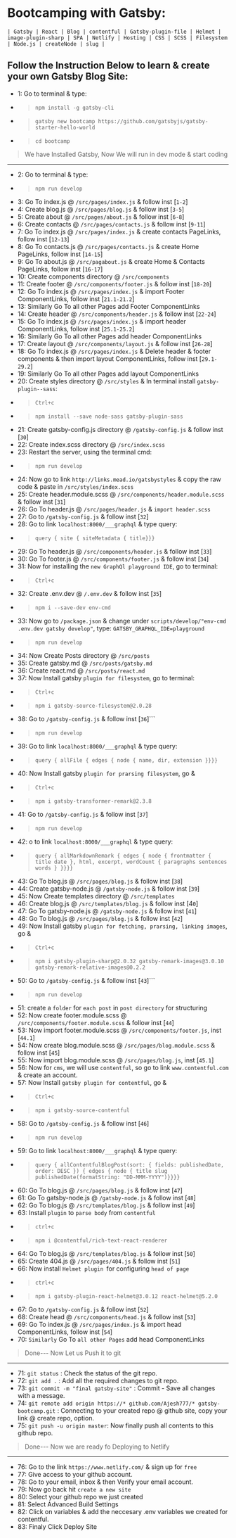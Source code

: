 # Bootcamping with Gatsby: 
```
| Gatsby | React | Blog | contentful | Gatsby-plugin-file | Helmet | image-plugin-sharp | SPA | Netlify | Hosting | CSS | SCSS | Filesystem | Node.js | createNode | slug |
```
## Follow the Instruction Below to learn & create your own Gatsby Blog Site:

* 1: Go to terminal & type:
* >```npm install -g gatsby-cli```
* >```gatsby new bootcamp https://github.com/gatsbyjs/gatsby-starter-hello-world```
* >```cd bootcamp```
>We have Installed Gatsby, Now We will run in dev mode & start coding
---
* 2: Go to terminal & type:
* >```npm run develop```
* 3: Go To index.js @ ```/src/pages/index.js``` & follow inst [```1-2```]
* 4: Create blog.js @ ```/src/pages/blog.js``` & follow inst [```3-5```]
* 5: Create about @ ```/src/pages/about.js``` & follow inst [```6-8```]
* 6: Create contacts @ ```/src/pages/contacts.js``` & follow inst [```9-11```]
* 7: Go To index.js @ ```/src/pages/index.js``` & create contacts PageLinks, follow inst [```12-13```]
* 8: Go To contacts.js @ ```/src/pages/contacts.js``` & create Home PageLinks, follow inst [```14-15```]
* 9: Go To about.js @ ```/src/pagabout.js``` & create Home & Contacts PageLinks, follow inst [```16-17```]
* 10: Create components directory @ ```/src/components```
* 11: Create footer @ ```/src/components/footer.js``` & follow inst [```18-20```]
* 12: Go To index.js @ ```/src/pages/index.js``` & import Footer ComponentLinks, follow inst [```21.1-21.2```]
* 13: Similarly Go To all other Pages add Footer ComponentLinks
* 14: Create header @ ```/src/components/header.js``` & follow inst [```22-24```]
* 15: Go To index.js @ ```/src/pages/index.js``` & import header ComponentLinks, follow inst [```25.1-25.2```]
* 16: Similarly Go To all other Pages add header ComponentLinks
* 17: Create layout @ ```/src/components/layout.js``` & follow inst [```26-28```]
* 18: Go To index.js @ ```/src/pages/index.js``` & Delete header & footer components & then import layout ComponentLinks, follow inst [```29.1-29.2```]
* 19: Similarly Go To all other Pages add layout ComponentLinks
* 20: Create styles directory @ ```/src/styles``` & In terminal install ```gatsby-plugin--sass```:
* >```Ctrl+c```
* >```npm install --save node-sass gatsby-plugin-sass```
* 21: Create gatsby-config.js directory @ ```/gatsby-config.js``` & follow inst [```30```]
* 22: Create index.scss directory @ ```/src/index.scss```
* 23: Restart the server, using the terminal cmd:
* >```npm run develop```
* 24: Now go to link ```http://links.mead.io/gatsbystyles``` & copy the raw code & paste in ```/src/styles/index.scss```
* 25: Create header.module.scss @ ```/src/components/header.module.scss``` & follow inst [```31```]
* 26: Go To header.js @ ```/src/pages/header.js``` & ```import header.scss```
* 27: Go to ```/gatsby-config.js``` & follow inst [```32```]
* 28: Go to link ```localhost:8000/___graphql``` & type query:
* >```query { site { siteMetadata { title}}}```
* 29: Go To header.js @ ```/src/components/header.js``` & follow inst [```33```]
* 30: Go To footer.js @ ```/src/components/footer.js``` & follow inst [```34```]
* 31: Now for installing the ```new GraphQl playground IDE```, go to terminal:
* >```Ctrl+c```
* 32: Create .env.dev @ ```/.env.dev``` & follow inst [```35```]
* >```npm i --save-dev env-cmd```
* 33: Now go to ```/package.json``` & change under ```scripts/develop/"env-cmd .env.dev gatsby develop"```, type: ```GATSBY_GRAPHQL_IDE=playground```
* >```npm run develop```
* 34: Now Create Posts directory @ ```/src/posts```
* 35: Create gatsby.md @ ```/src/posts/gatsby.md```
* 36: Create react.md @ ```/src/posts/react.md```
* 37: Now Install gatsby ```plugin for filesystem```, go to terminal:
* >```Ctrl+c```
* >```npm i gatsby-source-filesystem@2.0.28```
* 38: Go to ```/gatsby-config.js``` & follow inst [```36```]```
* >```npm run develop```
* 39: Go to link ```localhost:8000/___graphql``` & type query:
* >```query { allFile { edges { node { name, dir, extension }}}}```
* 40: Now Install gatsby ```plugin for prarsing filesystem```, go &
* >```Ctrl+c```
* >```npm i gatsby-transformer-remark@2.3.8```
* 41: Go to ```/gatsby-config.js``` & follow inst [```37```]
* >```npm run develop```
* 42: o to link ```localhost:8000/___graphql``` & type query:
* >```query { allMarkdownRemark { edges { node { frontmatter { title date }, html, excerpt, wordCount { paragraphs sentences words } }}}}```
* 43: Go To blog.js @ ```/src/pages/blog.js``` & follow inst [```38```]
* 44: Create gatsby-node.js @ ```/gatsby-node.js``` & follow inst [```39```]
* 45: Now Create templates directory @ ```/src/templates```
* 46: Create blog.js @ ```/src/templates/blog.js``` & follow inst [4```0```]
* 47: Go To gatsby-node.js @ ```/gatsby-node.js``` & follow inst [```41```]
* 48: Go To blog.js @ ```/src/pages/blog.js``` & follow inst [```42```]
* 49: Now Install gatsby ```plugin for fetching, prarsing, linking images```, go &
* >```Ctrl+c```
* >```npm i gatsby-plugin-sharp@2.0.32 gatsby-remark-images@3.0.10 gatsby-remark-relative-images@0.2.2```
* 50: Go to ```/gatsby-config.js``` & follow inst [```43```]```
* >```npm run develop```
* 51: create a ```folder``` for ```each post``` in ```post directory``` for structuring
* 52: Now create footer.module.scss @ ```/src/components/footer.module.scss``` & follow inst [```44```]
* 53: Now import footer.module.scss @ ```/src/components/footer.js```, inst [```44.1```]
* 54: Now create blog.module.scss @ ```/src/pages/blog.module.scss``` & follow inst [```45```]
* 55: Now import blog.module.scss @ ```/src/pages/blog.js```, inst [```45.1```]
* 56: Now for ```cms```, we will use ```contentful```, so go to link ```www.contentful.com``` & create an account.
* 57: Now Install ```gatsby plugin for contentful```, go &
* >```Ctrl+c```
* >```npm i gatsby-source-contentful```
* 58: Go to ```/gatsby-config.js``` & follow inst [```46```]
* >```npm run develop```
* 59: Go to link ```localhost:8000/___graphql``` & type query:
* >```query { allContentfulBlogPost(sort: { fields: publishedDate, order: DESC }) { edges { node { title slug publishedDate(formatString: "DD-MMM-YYYY")}}}}```
* 60: Go To blog.js @ ```/src/pages/blog.js``` & follow inst [```47```]
* 61: Go To gatsby-node.js @ ```/gatsby-node.js``` & follow inst [```48```]
* 62: Go To blog.js @ ```/src/templates/blog.js``` & follow inst [```49```]
* 63: Install ```plugin``` to ```parse body``` from ```contentful```
* >```ctrl+c```
* >```npm i @contentful/rich-text-react-renderer```
* 64: Go To blog.js @ ```/src/templates/blog.js``` & follow inst [```50```]
* 65: Create 404.js @ ```/src/pages/404.js``` & follow inst [```51```]
* 66: Now install ```Helmet plugin ```for configuring ```head of page```
* >```ctrl+c```
* >```npm i gatsby-plugin-react-helmet@3.0.12 react-helmet@5.2.0```
* 67: Go to ```/gatsby-config.js``` & follow inst [```52```]
* 68: Create head @ ```/src/components/head.js``` & follow inst [```53```]
* 69: Go To index.js @ ```/src/pages/index.js``` & import head ComponentLinks, follow inst [```54```]
* 70: ```Similarly``` Go To ```all other Pages``` add head ComponentLinks
>Done--- Now Let us Push it to git
---
* 71: ```git status``` : Check the status of the git repo.
* 72: ```git add .``` : Add all the required changes to git repo.
* 73: ```git commit -m "final gatsby-site"``` : Commit - Save all changes with a message.
* 74: ```git remote add origin https://* github.com/Ajesh777/* gatsby-bootcamp.git``` : Connecting to your created repo @ github site, copy your link @ create repo, option.
* 75: ```git push -u origin master```: Now finally push all contents to this github repo.
>Done--- Now we are ready fo Deploying to Netlify
---
* 76: Go to the link ```https://www.netlify.com/``` & sign up for ```free```
* 77: Give access to your github account.
* 78: Go to your email, inbox & then Verify your email account.
* 79: Now go back hit ```create a new site```
* 80: Select your github repo we just created
* 81: Select Advanced Build Settings
* 82: Click on variables & add the neccesary .env variables we created for contentful.
* 83: Finaly Click Deploy Site